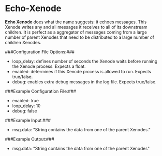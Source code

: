 Echo-Xenode
===========

**Echo Xenode** does what the name suggests: it echoes messages. This Xenode writes any and all messages it receives to all of its downstream children. It is perfect as a aggregator of messages coming from a large number of parent Xenodes that need to be distributed to a large number of children Xenodes.

###Configuration File Options:###
* loop_delay: defines number of seconds the Xenode waits before running the Xenode process. Expects a float. 
* enabled: determines if this Xenode process is allowed to run. Expects true/false.
* debug: enables extra debug messages in the log file. Expects true/false.

###Example Configuration File:###
* enabled: true
* loop_delay: 10
* debug: false

###Example Input:###
* msg.data: "String contains the data from one of the parent Xenodes."

###Example Output:###
* msg.data: "String contains the data from one of the parent Xenodes"
